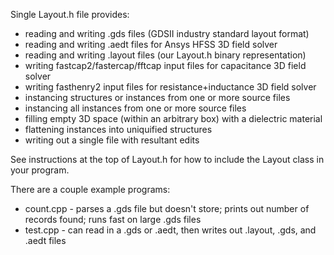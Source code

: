 Single Layout.h file provides:

<ul>
<li>reading and writing .gds files (GDSII industry standard layout format)</li>
<li>reading and writing .aedt files for Ansys HFSS 3D field solver</li> 
<li>reading and writing .layout files (our Layout.h binary representation)</li>
<li>writing fastcap2/fastercap/fftcap input files for capacitance 3D field solver</li>
<li>writing fasthenry2 input files for resistance+inductance 3D field solver</li>
<li>instancing structures or instances from one or more source files</li>
<li>instancing all instances from one or more source files</li>
<li>filling empty 3D space (within an arbitrary box) with a dielectric material</li>
<li>flattening instances into uniquified structures</li>
<li>writing out a single file with resultant edits</li>
</ul>

<p>
See instructions at the top of Layout.h for how to include the Layout class in your program.</p>

<p>
There are a couple example programs:
<ul>
<li>count.cpp - parses a .gds file but doesn't store; prints out number of records found; runs fast on large .gds files</li>
<li>test.cpp - can read in a .gds or .aedt, then writes out .layout, .gds, and .aedt files</li>
</ul>
